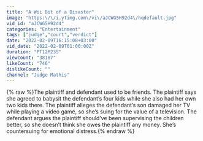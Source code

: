 ```yaml
---
title: "A Wii Bit of a Disaster"
image: "https:\/\/i.ytimg.com\/vi\/aJCWG5H92d4\/hqdefault.jpg"
vid_id: "aJCWG5H92d4"
categories: "Entertainment"
tags: ["judge","court","verdict"]
date: "2022-02-09T16:15:08+03:00"
vid_date: "2022-02-09T01:00:00Z"
duration: "PT12M23S"
viewcount: "38187"
likeCount: "746"
dislikeCount: ""
channel: "Judge Mathis"
---
```

{% raw %}The plaintiff and defendant used to be friends. The plaintiff says she agreed to babysit the defendant’s four kids while she also had her own two kids there. The plaintiff alleges the defendant’s son damaged her TV while playing a video game, so she’s suing for the value of a television. The defendant argues the plaintiff should’ve been supervising the children better, so she doesn’t think she owes the plaintiff any money. She’s countersuing for emotional distress.{% endraw %}
